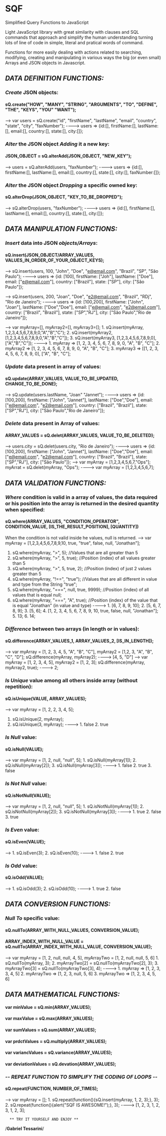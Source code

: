 # SQF
Simplified Query Functions to JavaScript

Light JavaScript library with great similarity with clauses and SQL commands that approach and simplify the human understanding turning lots of line of code in simple, literal and pratical words of command.

Functions for more easily dealing with actions related to searching, modifying, creating and manipulating in various ways the big (or even small) Arrays and JSON objects in Javascript.

## _DATA DEFINITION FUNCTIONS:_

### _Create_ JSON objects: 
#### sQ.create("HOW", "MANY", "STRING", "ARGUMENTS", "TO", "DEFINE", "THE", "KEYS", "YOU" "WANT");
--> var users = sQ.create("id", "firstName", "lastName", "email", "country", "state", "city", "faxNumber");
----> users => {id:[], firstName:[], lastName:[], email:[], country:[], state:[], city:[]};     

### _Alter_ the JSON object _Adding_ it a new key:
#### JSON_OBJECT = sQ.alterAdd(JSON_OBJECT, "NEW_KEY");
--> users = sQ.alterAdd(users, "faxNumber");
----> users => {id:[], firstName:[], lastName:[], email:[], country:[], state:[], city:[], faxNumber:[]};     

### _Alter_ the JSON object _Dropping_ a specific owned key:
#### sQ.alterDrop(JSON_OBJECT, "KEY_TO_BE_DROPPED");
--> sQ.alterDrop(users, "faxNumber");
----> users => {id:[], firstName:[], lastName:[], email:[], country:[], state:[], city:[]};     

## _DATA MANIPULATION FUNCTIONS:_

### _Insert_ data into JSON _objects/Arrays_: 
#### sQ.insert(JSON_OBJECT/ARRAY_VALUES, VALUES_IN_ORDER_OF_YOUR_OBJECT_KEYS);
--> sQ.insert(users, 100, "John", "Doe", "e@email.com", "Brazil", "SP", "São Paulo");
----> users => {id: [100], firstName: ["Joh"], lastName: ["Doe"], email: ["e@email.com"], country: ["Brazil"], state: ["SP"], city: ["São Paulo"]};

--> sQ.insert(users, 200, "Joan", "Doe", "e2@email.com", "Brazil", "RDj", "Rio de Janeiro");
----> users => {id: [100,200], firstName: ["John", "Joan"], lastName: ["Doe","Doe"], email: ["e@email.com", "e2@email.com"], country: ["Brazil", "Brazil"], state: ["SP","RJ"], city: ["São Paulo","Rio de Janeiro"]};
       
--> var myArray=[], myArray2=[], myArray3=[];
    1.  sQ.insert(myArray, 1,2,3,4,5,6,7,8,9,0,"A","B","C");
    2.  sQ.insert(myArray2, [1,2,3,4,5,6,7,8,9,0,"A","B","C"]);
    3.  sQ.insert(myArray3, [1,2,3,4,5,6,7,8,9,0],["A","B","C"]);
---->  1.  myArray => [1, 2, 3, 4, 5, 6, 7, 8, 9, 0, "A", "B", "C"];
       2.  myArray2 => [1, 2, 3, 4, 5, 6, 7, 8, 9, 0, "A", "B", "C"];
       3.  myArray3 => [[1, 2, 3, 4, 5, 6, 7, 8, 9, 0], ["A", "B", "C"];
 
### _Update_ data present in array of values:
#### sQ.update(ARRAY_VALUES, VALUE_TO_BE_UPDATED, CHANGE_TO_BE_DONE);
--> sQ.update(users.lastName, "Joan" "Jannet");
----> users => {id: [100,200], firstName: ["John", "Jannet"], lastName: ["Doe","Doe"], email: ["e@email.com", "e2@email.com"], country: ["Brazil", "Brazil"], state: ["SP","RJ"], city: ["São Paulo","Rio de Janeiro"]}; 

### _Delete_ data present in Array of values:
#### ARRAY_VALUES = sQ.delet(ARRAY_VALUES, VALUE_TO_BE_DELETED);
--> users.city = sQ.delet(users.city, "Rio de Janeiro");
----> users => {id: [100,200], firstName: ["John", "Jannet"], lastName: ["Doe","Doe"], email: ["e@email.com", "e2@email.com"], country: ["Brazil", "Brazil"], state: ["SP","RJ"], city: ["São Paulo"]}; 
--> var myArray = [1,2,3,4,5,6,7,"Ops"];
    myArrat = sQ.delet(myArray, "Ops");
----> var myArray = [1,2,3,4,5,6,7];

## _DATA VALIDATION FUNCTIONS:_

### _Where_ condition is valid in a array of values, the data required or his position into the array is returned in the desired quantity when specified:
#### sQ.where(ARRAY_VALUES, "CONDITION_OPERATOR", CONDITION_VALUE, [IS_THE_RESULT_POSITION], [QUANTITY])
When the condition is not valid inside he values, null is returned.
--> var myArray = [1,2,3,4,5,6,7,8,9,10, true, "true", false, null, "Jonathan"];
  1.  sQ.where(myArray, ">", 5);            //Values that are all greater than 5
  2.  sQ.where(myArray, ">", 5, true);      //Position (index) of all values greater than 5
  3.  sQ.where(myArray, ">", 5, true, 2);   //Position (index) of just 2 values greater than 5
  4.  sQ.where(myArray, "!==", "true");     //Values that are all different in value and type from the String "true";
  5.  sQ.where(myArray, "===", null, true, 9999);  //Position (index) of all values that is equal null;
  6.  sQ.where(myArray, "===", "A", true);  //Position (index) of the value that is equal "Jonathan" (in value and type) 
---->  1.  [6, 7, 8, 9, 10];
       2.  [5, 6, 7, 8, 9];
       3.  [5, 6];
       4.  [1, 2, 3, 4, 5, 6, 7, 8, 9, 10, true, false, null, "Jonathan"];
       5.  13;
       6.  14;
      
### _Difference_ between two arrays (in length or in values):
#### sQ.difference(ARRAY_VALUES_1, ARRAY_VALUES_2, [IS_IN_LENGTH]);
--> var myArray = [1, 2, 3, 4, 5, "A", "B", "C"], myArray2 = [1,2, 3, "A", "B", "C", "D"];
    sQ.difference(myArray, myArray2);
----> [4, 5, "D"]
--> var myArray = [1, 2, 3, 4, 5], myArray2 = [1, 2, 3];
   sQ.difference(myArray, myArray2, true);
----> 2;

### _Is Unique_ value among all others inside array (without repetition):
#### sQ.isUnique(VALUE, ARRAY_VALUES);
--> var myArray = [1, 2, 2, 3, 4, 5];
   1.  sQ.isUnique(2, myArray);
   2.  sQ.isUnique(3, myArray);
---->  1.   false
       2.   true
 
### _Is Null_ value:
#### sQ.isNull(VALUE);
--> var myArray = [1, 2, null, "null", 5];
    1.  sQ.isNull(myArray[1]);
    2.  sQ.isNull(myArray[2]);
    3.  sQ.isNull(myArray[3]);
---->  1.  false
       2.  true
       3.  false
       
### _Is Not Null_ value:
#### sQ.isNotNull(VALUE);
--> var myArray = [1, 2, null, "null", 5];
    1.  sQ.isNotNull(myArray[1]);
    2.  sQ.isNotNull(myArray[2]);
    3.  sQ.isNotNull(myArray[3]);
---->  1.  true
       2.  false
       3.  true
       
### _Is Even_ value:
#### sQ.isEven(VALUE);
-->  1.  sQ.isEven(3);
     2.  sQ.isEven(10);
----> 1.   false
      2.   true
      
### _Is Odd_ value:
#### sQ.isOdd(VALUE);
-->  1.  sQ.isOdd(3);
     2.  sQ.isOdd(10);
----> 1.   true
      2.   false
      
## _DATA CONVERSION FUNCTIONS:_

### _Null To_ specific value:
#### sQ.nullTo(ARRAY_WITH_NULL_VALUES, CONVERSION_VALUE);
#### ARRAY_INDEX_WITH_NULL_VALUE = sQ.nullTo(ARRAY_INDEX_WITH_NULL_VALUE, CONVERSION_VALUE);
--> var myArray = [1, 2, null, null, 4, 5], myArrayTwo = [1, 2, null, null, 5, 6]
    1.  sQ.nullTo(myArray, 3);
    2.  myArrayTwo[2] = sQ.nullTo(myArrayTwo[2], 3);
    3.  myArrayTwo[3] = sQ.nullTo(myArrayTwo[3], 4);
---->  1.  myArray => [1, 2, 3, 3, 4, 5]
       2.  myArrayTwo => [1, 2, 3, null, 5, 6]
       3.  myArrayTwo => [1, 2, 3, 4, 5, 6]
 
## _DATA MATHEMATICAL FUNCTIONS:_

#### var minValue = sQ.min(ARRAY_VALUES);
#### var maxValue = sQ.max(ARRAY_VALUES);
#### var sumValues = sQ.sum(ARRAY_VALUES);
#### var prdctValues = sQ.multiply(ARRAY_VALUES);
#### var variancValues = sQ.variance(ARRAY_VALUES);
#### var deviationValues = sQ.devation(ARRAY_VALUES);


### _-- REPEAT FUNCTION TO SIMPLIFY THE CODING OF LOOPS --_
#### sQ.repeat(FUNCTION, NUMBER_OF_TIMES);
--> var myArray = [];
    1.  sQ.repeat(function(){sQ.insert(myArray, 1, 2, 3);}, 3);
    2.  sQ.repeat(function(){alert("SQF IS AWESOME!");}, 3);
----> [1, 2, 3, 1, 2, 3, 1, 2, 3];

      ** TRY IT YOURSELF AND ENJOY **

/**Gabriel Tessarini**/
